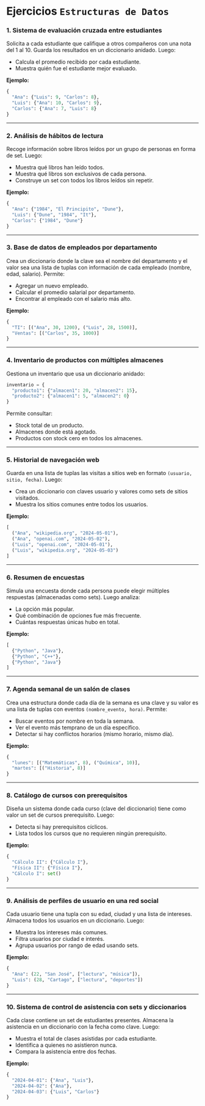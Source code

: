 # Ejercicios `Estructuras de Datos`
### 1. Sistema de evaluación cruzada entre estudiantes
Solicita a cada estudiante que califique a otros compañeros con una nota del 1 al 10. Guarda los resultados en un diccionario anidado. Luego:
- Calcula el promedio recibido por cada estudiante.
- Muestra quién fue el estudiante mejor evaluado.

**Ejemplo:**
```python
{
  "Ana": {"Luis": 9, "Carlos": 8},
  "Luis": {"Ana": 10, "Carlos": 9},
  "Carlos": {"Ana": 7, "Luis": 8}
}
```

---

### 2. Análisis de hábitos de lectura
Recoge información sobre libros leídos por un grupo de personas en forma de set. Luego:
- Muestra qué libros han leído todos.
- Muestra qué libros son exclusivos de cada persona.
- Construye un set con todos los libros leídos sin repetir.

**Ejemplo:**
```python
{
  "Ana": {"1984", "El Principito", "Dune"},
  "Luis": {"Dune", "1984", "It"},
  "Carlos": {"1984", "Dune"}
}
```

---

### 3. Base de datos de empleados por departamento
Crea un diccionario donde la clave sea el nombre del departamento y el valor sea una lista de tuplas con información de cada empleado (nombre, edad, salario). Permite:
- Agregar un nuevo empleado.
- Calcular el promedio salarial por departamento.
- Encontrar al empleado con el salario más alto.

**Ejemplo:**
```python
{
  "TI": [("Ana", 30, 1200), ("Luis", 28, 1500)],
  "Ventas": [("Carlos", 35, 1000)]
}
```

---

### 4. Inventario de productos con múltiples almacenes
Gestiona un inventario que usa un diccionario anidado:
```python
inventario = {
  "producto1": {"almacen1": 20, "almacen2": 15},
  "producto2": {"almacen1": 5, "almacen2": 0}
}
```
Permite consultar:
- Stock total de un producto.
- Almacenes donde está agotado.
- Productos con stock cero en todos los almacenes.

---

### 5. Historial de navegación web

Guarda en una lista de tuplas las visitas a sitios web en formato `(usuario, sitio, fecha)`. Luego:
- Crea un diccionario con claves usuario y valores como sets de sitios visitados.
- Muestra los sitios comunes entre todos los usuarios.

**Ejemplo:**
```python
[
  ("Ana", "wikipedia.org", "2024-05-01"),
  ("Ana", "openai.com", "2024-05-02"),
  ("Luis", "openai.com", "2024-05-01"),
  ("Luis", "wikipedia.org", "2024-05-03")
]
```

---

### 6. Resumen de encuestas
Simula una encuesta donde cada persona puede elegir múltiples respuestas (almacenadas como sets). Luego analiza:
- La opción más popular.
- Qué combinación de opciones fue más frecuente.
- Cuántas respuestas únicas hubo en total.

**Ejemplo:**
```python
[
  {"Python", "Java"},
  {"Python", "C++"},
  {"Python", "Java"}
]
```

---

### 7. Agenda semanal de un salón de clases
Crea una estructura donde cada día de la semana es una clave y su valor es una lista de tuplas con eventos `(nombre_evento, hora)`. Permite:
- Buscar eventos por nombre en toda la semana.
- Ver el evento más temprano de un día específico.
- Detectar si hay conflictos horarios (mismo horario, mismo día).

**Ejemplo:**
```python
{
  "lunes": [("Matemáticas", 8), ("Química", 10)],
  "martes": [("Historia", 8)]
}
```

---

### 8. Catálogo de cursos con prerequisitos
Diseña un sistema donde cada curso (clave del diccionario) tiene como valor un set de cursos prerequisito. Luego:
- Detecta si hay prerequisitos cíclicos.
- Lista todos los cursos que no requieren ningún prerequisito.

**Ejemplo:**
```python
{
  "Cálculo II": {"Cálculo I"},
  "Física II": {"Física I"},
  "Cálculo I": set()
}
```

---

### 9. Análisis de perfiles de usuario en una red social
Cada usuario tiene una tupla con su edad, ciudad y una lista de intereses. Almacena todos los usuarios en un diccionario. Luego:
- Muestra los intereses más comunes.
- Filtra usuarios por ciudad e interés.
- Agrupa usuarios por rango de edad usando sets.

**Ejemplo:**
```python
{
  "Ana": (22, "San José", ["lectura", "música"]),
  "Luis": (28, "Cartago", ["lectura", "deportes"])
}
```

---

### 10. Sistema de control de asistencia con sets y diccionarios
Cada clase contiene un set de estudiantes presentes. Almacena la asistencia en un diccionario con la fecha como clave. Luego:
- Muestra el total de clases asistidas por cada estudiante.
- Identifica a quienes no asistieron nunca.
- Compara la asistencia entre dos fechas.

**Ejemplo:**
```python
{
  "2024-04-01": {"Ana", "Luis"},
  "2024-04-02": {"Ana"},
  "2024-04-03": {"Luis", "Carlos"}
}
```